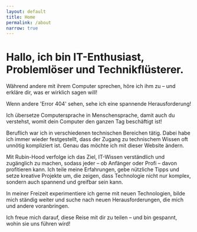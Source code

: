 ```yaml
---
layout: default
title: Home
permalink: /about
narrow: true
---
```




# Hallo, ich bin IT-Enthusiast, Problemlöser und Technikflüsterer.

Während andere mit ihrem Computer sprechen, höre ich ihm zu – und erkläre dir, was er wirklich sagen will!

Wenn andere 'Error 404' sehen, sehe ich eine spannende Herausforderung!

Ich übersetze Computersprache in Menschensprache, damit auch du verstehst, womit dein Computer den ganzen Tag beschäftigt ist!

Beruflich war ich in verschiedenen technischen Bereichen tätig. Dabei habe ich immer wieder festgestellt, dass der Zugang zu technischem Wissen oft unnötig kompliziert ist. Genau das möchte ich mit dieser Website ändern.

Mit Rubin-Hood verfolge ich das Ziel, IT-Wissen verständlich und zugänglich zu machen, sodass jeder – ob Anfänger oder Profi – davon profitieren kann. Ich teile meine Erfahrungen, gebe nützliche Tipps und setze kreative Projekte um, die zeigen, dass Technologie nicht nur komplex, sondern auch spannend und greifbar sein kann.

In meiner Freizeit experimentiere ich gerne mit neuen Technologien, bilde mich ständig weiter und suche nach neuen Herausforderungen, die mich und andere voranbringen.

Ich freue mich darauf, diese Reise mit dir zu teilen – und bin gespannt, wohin sie uns führen wird!
